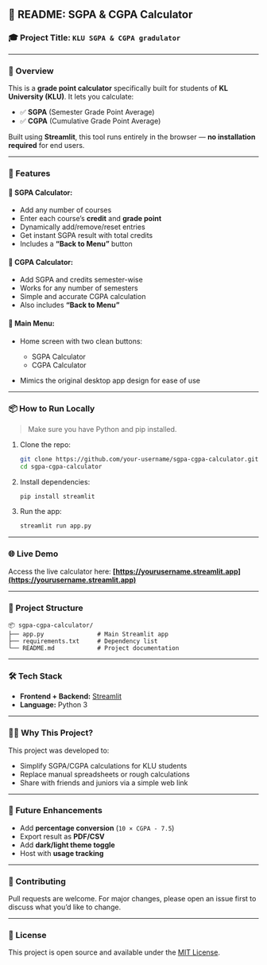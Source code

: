 
## 📘 README: SGPA & CGPA Calculator

### 🎓 Project Title: `KLU SGPA & CGPA gradulator`

---

### 📖 Overview

This is a **grade point calculator** specifically built for students of **KL University (KLU)**.
It lets you calculate:

* ✅ **SGPA** (Semester Grade Point Average)
* ✅ **CGPA** (Cumulative Grade Point Average)

Built using **Streamlit**, this tool runs entirely in the browser — **no installation required** for end users.

---

### 🎯 Features

#### 🔹 SGPA Calculator:

* Add any number of courses
* Enter each course’s **credit** and **grade point**
* Dynamically add/remove/reset entries
* Get instant SGPA result with total credits
* Includes a **“Back to Menu”** button

#### 🔹 CGPA Calculator:

* Add SGPA and credits semester-wise
* Works for any number of semesters
* Simple and accurate CGPA calculation
* Also includes **“Back to Menu”**

#### 🔹 Main Menu:

* Home screen with two clean buttons:

  * SGPA Calculator
  * CGPA Calculator
* Mimics the original desktop app design for ease of use

---

### 📦 How to Run Locally

> Make sure you have Python and pip installed.

1. Clone the repo:

   ```bash
   git clone https://github.com/your-username/sgpa-cgpa-calculator.git
   cd sgpa-cgpa-calculator
   ```

2. Install dependencies:

   ```bash
   pip install streamlit
   ```

3. Run the app:

   ```bash
   streamlit run app.py
   ```

---

### 🌐 Live Demo

Access the live calculator here:
**[https://yourusername.streamlit.app](https://yourusername.streamlit.app)**

---

### 📁 Project Structure

```
📦 sgpa-cgpa-calculator/
├── app.py               # Main Streamlit app
├── requirements.txt     # Dependency list
└── README.md            # Project documentation
```

---

### 🛠️ Tech Stack

* **Frontend + Backend:** [Streamlit](https://streamlit.io/)
* **Language:** Python 3

---

### 🙋‍♂️ Why This Project?

This project was developed to:

* Simplify SGPA/CGPA calculations for KLU students
* Replace manual spreadsheets or rough calculations
* Share with friends and juniors via a simple web link

---

### 🧠 Future Enhancements

* Add **percentage conversion** (`10 × CGPA - 7.5`)
* Export result as **PDF/CSV**
* Add **dark/light theme toggle**
* Host with **usage tracking**

---

### 🤝 Contributing

Pull requests are welcome. For major changes, please open an issue first to discuss what you’d like to change.

---

### 📜 License

This project is open source and available under the [MIT License](LICENSE).

